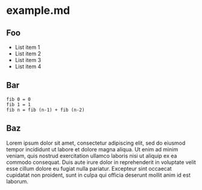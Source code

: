 # example.md

## Foo

- List item 1
- List item 2
- List item 3
- List item 4

## Bar

```
fib 0 = 0
fib 1 = 1
fib n = fib (n-1) + fib (n-2)
```

## Baz

Lorem ipsum dolor sit amet, consectetur adipiscing elit, sed do eiusmod tempor
incididunt ut labore et dolore magna aliqua. Ut enim ad minim veniam, quis
nostrud exercitation ullamco laboris nisi ut aliquip ex ea commodo consequat.
Duis aute irure dolor in reprehenderit in voluptate velit esse cillum dolore eu
fugiat nulla pariatur. Excepteur sint occaecat cupidatat non proident, sunt in
culpa qui officia deserunt mollit anim id est laborum.
